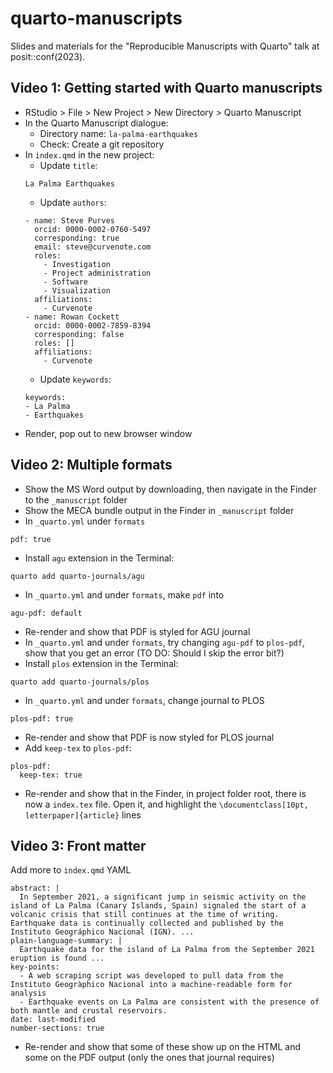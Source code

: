 # quarto-manuscripts

Slides and materials for the "Reproducible Manuscripts with Quarto" talk at posit::conf(2023).

## Video 1: Getting started with Quarto manuscripts

- RStudio > File > New Project > New Directory > Quarto Manuscript
- In the Quarto Manuscript dialogue:
  - Directory name: `la-palma-earthquakes`
  - Check: Create a git repository
- In `index.qmd` in the new project:
  - Update `title`: 
  ```
  La Palma Earthquakes
  ```
  - Update `authors`:
  ```
  - name: Steve Purves
    orcid: 0000-0002-0760-5497
    corresponding: true
    email: steve@curvenote.com
    roles:
      - Investigation
      - Project administration
      - Software
      - Visualization
    affiliations:
      - Curvenote
  - name: Rowan Cockett
    orcid: 0000-0002-7859-8394
    corresponding: false
    roles: []
    affiliations:
      - Curvenote
  ```
  - Update `keywords`:
  ```
  keywords:
  - La Palma
  - Earthquakes
  ```
- Render, pop out to new browser window

## Video 2: Multiple formats

- Show the MS Word output by downloading, then navigate in the Finder to the `_manuscript` folder
- Show the MECA bundle output in the Finder in `_manuscript` folder
- In `_quarto.yml` under `formats` 
```
pdf: true
```
- Install `agu` extension in the Terminal:
```
quarto add quarto-journals/agu
```
- In `_quarto.yml` and under `formats`, make `pdf` into
```
agu-pdf: default
```
- Re-render and show that PDF is styled for AGU journal
- In `_quarto.yml` and under `formats`, try changing `agu-pdf` to `plos-pdf`, show that you get an error (TO DO: Should I skip the error bit?)
- Install `plos` extension in the Terminal:
```
quarto add quarto-journals/plos
```
- In `_quarto.yml` and under `formats`, change journal to PLOS
```
plos-pdf: true
```
- Re-render and show that PDF is now styled for PLOS journal
- Add `keep-tex` to `plos-pdf`:
```
plos-pdf:
  keep-tex: true 
```
- Re-render and show that in the Finder, in project folder root, there is now a `index.tex` file. Open it, and highlight the `\documentclass[10pt, letterpaper]{article}` lines

## Video 3: Front matter

Add more to `index.qmd` YAML

```
abstract: |
  In September 2021, a significant jump in seismic activity on the island of La Palma (Canary Islands, Spain) signaled the start of a volcanic crisis that still continues at the time of writing. Earthquake data is continually collected and published by the Instituto Geográphico Nacional (IGN). ...
plain-language-summary: |
  Earthquake data for the island of La Palma from the September 2021 eruption is found ...
key-points:
  - A web scraping script was developed to pull data from the Instituto Geogràphico Nacional into a machine-readable form for analysis
  - Earthquake events on La Palma are consistent with the presence of both mantle and crustal reservoirs.
date: last-modified
number-sections: true
```

- Re-render and show that some of these show up on the HTML and some on the PDF output (only the ones that journal requires)

